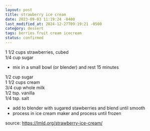 ```yaml
---
layout: post
title: strawberry ice cream
date: 2023-09-03 11:19:24 -0400
last_modified_at: 2024-12-27T09:19:21 -0500
category: dessert
tags: berries fruit cream icecream
status: confirmed
---
```


1 1/2 cups strawberries, cubed  
1/4 cup sugar  
* mix in a small bowl (or blender) and rest 15 minutes

1/2 cup sugar  
1 1/2 cups cream  
3/4 cup whole milk  
1/2 tsp. vanilla  
1/4 tsp. salt  
* add to blender with sugared stawberries and blend until smooth
* process in ice cream maker and process until frozen

source: <https://lmld.org/strawberry-ice-cream/>
